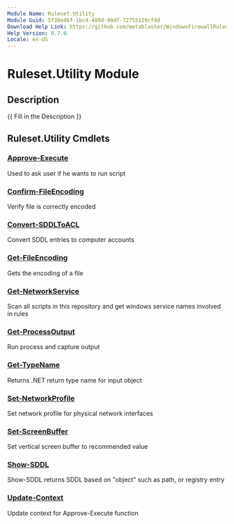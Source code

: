 ```yaml
---
Module Name: Ruleset.Utility
Module Guid: 5f38e46f-1bc4-489d-90df-72755129cfdd
Download Help Link: https://github.com/metablaster/WindowsFirewallRuleset/tree/master/Config/HelpContent/0.7.0
Help Version: 0.7.0
Locale: en-US
---
```


# Ruleset.Utility Module

## Description

{{ Fill in the Description }}

## Ruleset.Utility Cmdlets

### [Approve-Execute](Approve-Execute.md)

Used to ask user if he wants to run script

### [Confirm-FileEncoding](Confirm-FileEncoding.md)

Verify file is correctly encoded

### [Convert-SDDLToACL](Convert-SDDLToACL.md)

Convert SDDL entries to computer accounts

### [Get-FileEncoding](Get-FileEncoding.md)

Gets the encoding of a file

### [Get-NetworkService](Get-NetworkService.md)

Scan all scripts in this repository and get windows service names involved in rules

### [Get-ProcessOutput](Get-ProcessOutput.md)

Run process and capture output

### [Get-TypeName](Get-TypeName.md)

Returns .NET return type name for input object

### [Set-NetworkProfile](Set-NetworkProfile.md)

Set network profile for physical network interfaces

### [Set-ScreenBuffer](Set-ScreenBuffer.md)

Set vertical screen buffer to recommended value

### [Show-SDDL](Show-SDDL.md)

Show-SDDL returns SDDL based on "object" such as path, or registry entry

### [Update-Context](Update-Context.md)

Update context for Approve-Execute function
